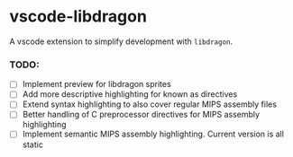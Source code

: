 # vscode-libdragon

A vscode extension to simplify development with `libdragon`.

### TODO:

- [ ] Implement preview for libdragon sprites
- [ ] Add more descriptive highlighting for known as directives
- [ ] Extend syntax highlighting to also cover regular MIPS assembly files
- [ ] Better handling of C preprocessor directives for MIPS assembly highlighting
- [ ] Implement semantic MIPS assembly highlighting. Current version is all static